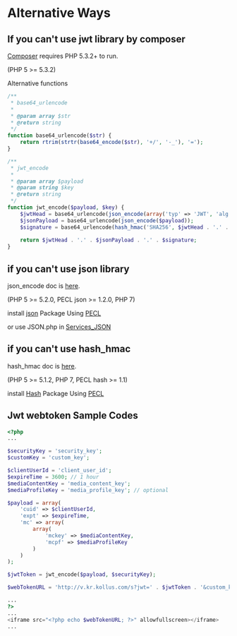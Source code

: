 # Alternative Ways

## If you can't use jwt library by composer

[Composer](https://getcomposer.org/doc/00-intro.md) requires PHP 5.3.2+ to run. 

(PHP 5 >= 5.3.2)

Alternative functions
```php
/**
 * base64_urlencode
 *
 * @param array $str
 * @return string
 */
function base64_urlencode($str) {
    return rtrim(strtr(base64_encode($str), '+/', '-_'), '=');
}

/**
 * jwt_encode
 *
 * @param array $payload
 * @param string $key
 * @return string
 */
function jwt_encode($payload, $key) {
    $jwtHead = base64_urlencode(json_encode(array('typ' => 'JWT', 'alg' => 'HS256')));
    $jsonPayload = base64_urlencode(json_encode($payload));
    $signature = base64_urlencode(hash_hmac('SHA256', $jwtHead . '.' . $jsonPayload, $key, true));
    
    return $jwtHead . '.' . $jsonPayload . '.' . $signature;
}

```

## if you can't use json library

json_encode doc is [here](http://php.net/manual/en/function.json-encode.php).

(PHP 5 >= 5.2.0, PECL json >= 1.2.0, PHP 7)

install [json](http://pecl.php.net/package/json) Package Using [PECL](http://php.net/manual/kr/install.pecl.php)

or use JSON.php in [Services_JSON](http://pear.php.net/pepr/pepr-proposal-show.php?id=198)

## if you can't use hash_hmac

hash_hmac doc is [here](http://php.net/manual/en/function.hash-hmac.php).

(PHP 5 >= 5.1.2, PHP 7, PECL hash >= 1.1)

install [Hash](http://pecl.php.net/package/hash) Package Using [PECL](http://php.net/manual/kr/install.pecl.php)

## Jwt webtoken Sample Codes

```php
<?php
...

$securityKey = 'security_key';
$customKey = 'custom_key';

$clientUserId = 'client_user_id';
$expireTime = 3600; // 1 hour
$mediaContentKey = 'media_content_key';
$mediaProfileKey = 'media_profile_key'; // optional

$payload = array(
    'cuid' => $clientUserId,
    'expt' => $expireTime,
    'mc' => array(
        array(
            'mckey' => $mediaContentKey,
            'mcpf' => $mediaProfileKey
        )
    )
);

$jwtToken = jwt_encode($payload, $securityKey);

$webTokenURL = 'http://v.kr.kollus.com/s?jwt=' . $jwtToken . '&custom_key=' . $customKey;

...
?>
...
<iframe src="<?php echo $webTokenURL; ?>" allowfullscreen></iframe>
...
```
